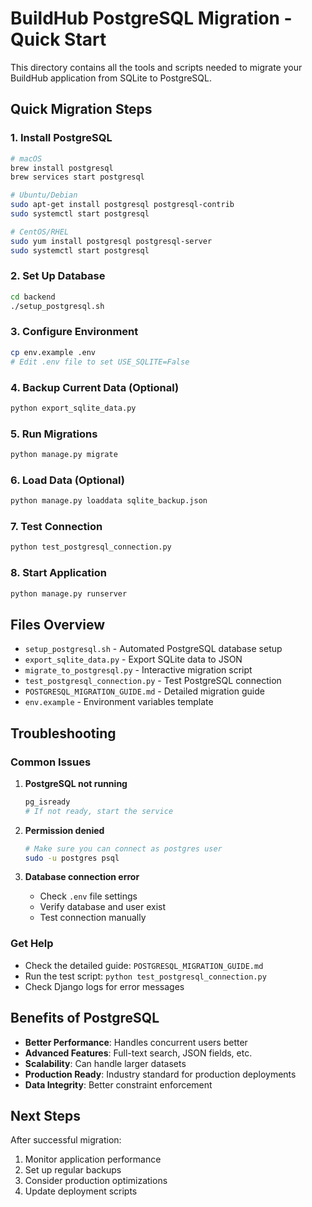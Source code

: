 # BuildHub PostgreSQL Migration - Quick Start

This directory contains all the tools and scripts needed to migrate your BuildHub application from SQLite to PostgreSQL.

## Quick Migration Steps

### 1. Install PostgreSQL
```bash
# macOS
brew install postgresql
brew services start postgresql

# Ubuntu/Debian
sudo apt-get install postgresql postgresql-contrib
sudo systemctl start postgresql

# CentOS/RHEL
sudo yum install postgresql postgresql-server
sudo systemctl start postgresql
```

### 2. Set Up Database
```bash
cd backend
./setup_postgresql.sh
```

### 3. Configure Environment
```bash
cp env.example .env
# Edit .env file to set USE_SQLITE=False
```

### 4. Backup Current Data (Optional)
```bash
python export_sqlite_data.py
```

### 5. Run Migrations
```bash
python manage.py migrate
```

### 6. Load Data (Optional)
```bash
python manage.py loaddata sqlite_backup.json
```

### 7. Test Connection
```bash
python test_postgresql_connection.py
```

### 8. Start Application
```bash
python manage.py runserver
```

## Files Overview

- `setup_postgresql.sh` - Automated PostgreSQL database setup
- `export_sqlite_data.py` - Export SQLite data to JSON
- `migrate_to_postgresql.py` - Interactive migration script
- `test_postgresql_connection.py` - Test PostgreSQL connection
- `POSTGRESQL_MIGRATION_GUIDE.md` - Detailed migration guide
- `env.example` - Environment variables template

## Troubleshooting

### Common Issues

1. **PostgreSQL not running**
   ```bash
   pg_isready
   # If not ready, start the service
   ```

2. **Permission denied**
   ```bash
   # Make sure you can connect as postgres user
   sudo -u postgres psql
   ```

3. **Database connection error**
   - Check `.env` file settings
   - Verify database and user exist
   - Test connection manually

### Get Help

- Check the detailed guide: `POSTGRESQL_MIGRATION_GUIDE.md`
- Run the test script: `python test_postgresql_connection.py`
- Check Django logs for error messages

## Benefits of PostgreSQL

- **Better Performance**: Handles concurrent users better
- **Advanced Features**: Full-text search, JSON fields, etc.
- **Scalability**: Can handle larger datasets
- **Production Ready**: Industry standard for production deployments
- **Data Integrity**: Better constraint enforcement

## Next Steps

After successful migration:

1. Monitor application performance
2. Set up regular backups
3. Consider production optimizations
4. Update deployment scripts 